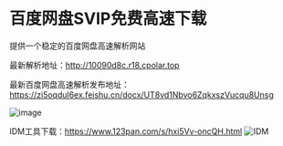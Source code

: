 # 百度网盘SVIP免费高速下载
提供一个稳定的百度网盘高速解析网站

最新解析地址：http://10090d8c.r18.cpolar.top

最新百度网盘高速解析发布地址：
https://zi5oqdul6ex.feishu.cn/docx/UT8vd1Nbvo6ZqkxszVucqu8Unsg

![image](https://github.com/xtyyyy1230/baiduwp/assets/9477101/b1076922-8b5e-4cf0-8c01-378f596b8b28)

IDM工具下载：https://www.123pan.com/s/hxi5Vv-oncQH.html
![IDM](https://github.com/xtyyyy1230/baiduwp/assets/9477101/fe29eed4-23aa-4ee2-8600-1c0b8e671cd0)
